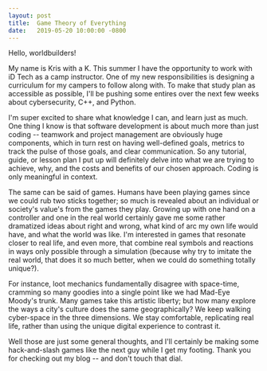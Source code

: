 ```yaml
---
layout: post
title:  Game Theory of Everything
date:   2019-05-20 10:00:00 -0800
---
```

Hello, worldbuilders! 

My name is Kris with a K. This summer I have the opportunity to work with iD Tech as a camp instructor. One of my new responsibilities is designing a curriculum for my campers to follow along with. To make that study plan as accessible as possible, I'll be pushing some entires over the next few weeks about cybersecurity, C++, and Python.

I'm super excited to share what knowledge I can, and learn just as much. One thing I know is that software development is about much more than just coding -- teamwork and project management are obviously huge components, which in turn rest on having well-defined goals, metrics to track the pulse of those goals, and clear communication. So any tutorial, guide, or lesson plan I put up will definitely delve into what we are trying to achieve, why, and the costs and benefits of our chosen approach. Coding is only meaningful in context.

The same can be said of games. Humans have been playing games since we could rub two sticks together; so much is revealed about an individual or society's value's from the games they play. Growing up with one hand on a controller and one in the real world certainly gave me some rather dramatized ideas about right and wrong, what kind of arc my own life would have, and what the world was like. I'm interested in games that resonate closer to real life, and even more, that combine real symbols and reactions in ways only possible through a simulation (because why try to imitate the real world, that does it so much better, when we could do something totally unique?). 

For instance, loot mechanics fundamentally disagree with space-time, cramming so many goodies into a single point like we had Mad-Eye Moody's trunk. Many games take this artistic liberty; but how many explore the ways a city's culture does the same geographically? We keep walking cyber-space in the three dimensions. We stay comfortable, replicating real life, rather than using the unique digital experience to contrast it. 

Well those are just some general thoughts, and I'll certainly be making some hack-and-slash games like the next guy while I get my footing. Thank you for checking out my blog -- and don't touch that dial. 